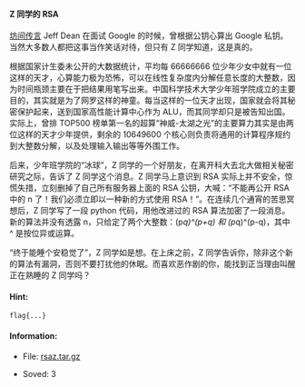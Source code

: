 #### Z 同学的 RSA  


[坊间传言](https://www.quora.com/What-are-all-the-Jeff-Dean-facts) Jeff Dean 在面试 Google 的时候，曾根据公钥心算出 Google 私钥。当然大多数人都把这事当作笑话对待，但只有 Z 同学知道，这是真的。

根据国家计生委未公开的大数据统计，平均每 66666666 位少年少女中就有一位这样的天才，心算能力极为恐怖，可以在线性复杂度内分解任意长度的大整数，因为时间瓶颈主要在于把结果用笔写出来。中国科学技术大学少年班学院成立的主要目的，其实就是为了网罗这样的神童。每当这样的一位天才出现，国家就会将其秘密保护起来，送到国家高性能计算中心作为 ALU，而其同学却只是被告知出国。实际上，曾排 TOP500 榜单第一名的超算“神威-太湖之光”的主要算力其实是由两位这样的天才少年提供，剩余的 10649600 个核心则负责将通用的计算程序规约到大整数分解，以及处理输入输出等等外围工作。

后来，少年班学院的“冰球”，Z 同学的一个好朋友，在离开科大去北大做相关秘密研究之际，告诉了 Z 同学这个消息。Z 同学马上意识到 RSA 实际上并不安全，惊慌失措，立刻删掉了自己所有服务器上面的 RSA 公钥，大喊：“不能再公开 RSA 中的 n 了！我们必须立即以一种新的方式使用 RSA！”。在连续几个通宵的苦思冥想后，Z 同学写了一段 python 代码，用他改进过的 RSA 算法加密了一段消息。新的算法并没有透露 n，只给定了两个大整数：(p*q)^(p+q) 和 (p*q)^(p-q)，其中 ^ 是按位异或运算。

“终于能睡个安稳觉了”，Z 同学如是想。在上床之前，Z 同学告诉你，除非这个新的算法有漏洞，否则不要打扰他的休眠。而喜欢恶作剧的你，能找到正当理由叫醒正在熟睡的 Z 同学吗？
  
#### Hint:  

``` 
flag{...}  
``` 
#### Information:  

* File: [rsaz.tar.gz](files/rsaz.tar.gz)  

* Soved: 3  

